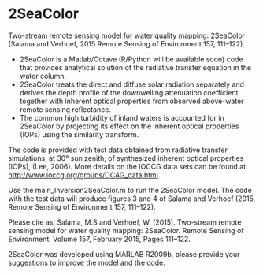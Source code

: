 # 2SeaColor
Two-stream remote sensing model for water quality mapping: 2SeaColor (Salama and Verhoef, 2015 Remote Sensing of Environment 157, 111–122).

- 2SeaColor is a Matlab/Octave (R/Python will be available soon) code that provides analytical solution of the radiative transfer equation in the water column.
- 2SeaColor treats the direct and diffuse solar radiation separately and derives the depth profile of the downwelling attenuation coefficient   together with inherent optical properties from observed above-water remote sensing reflectance.
- The common high turbidity of inland waters is accounted for in 2SeaColor by projecting its effect on the inherent optical properties (IOPs) using the similarity transform. 

The code is provided with test data obtained from radiative transfer simulations, at 30° sun zenith, of synthesized inherent optical properties (IOPs), (Lee, 2006). More details on the IOCCG data sets can be found at http://www.ioccg.org/groups/OCAG_data.html.

Use the main_Inversion2SeaColor.m to run the 2SeaColor model. The code with the test data will produce figures 3 and 4 of Salama and Verhoef (2015, Remote Sensing of Environment 157, 111–122).


Please cite as: Salama, M.S and Verhoef, W. (2015). Two-stream remote sensing model for water quality mapping: 2SeaColor. Remote Sensing of Environment. Volume 157, February 2015, Pages 111–122.

2SeaColor was developed using MARLAB R2009b, please provide your suggestions to improve the model and the code.

